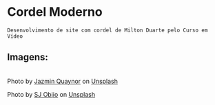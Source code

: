 # Cordel Moderno
```
Desenvolvimento de site com cordel de Milton Duarte pelo Curso em Vídeo
``` 
<h2>Imagens:</h2> <br>
Photo by <a href="https://unsplash.com/@jazminantoinette?utm_source=unsplash&utm_medium=referral&utm_content=creditCopyText">Jazmin Quaynor</a> on <a href="https://unsplash.com/?utm_source=unsplash&utm_medium=referral&utm_content=creditCopyText">Unsplash</a>

Photo by <a href="https://unsplash.com/es/@sjobjio?utm_source=unsplash&utm_medium=referral&utm_content=creditCopyText">SJ Objio</a> on <a href="https://unsplash.com/?utm_source=unsplash&utm_medium=referral&utm_content=creditCopyText">Unsplash</a>
 
